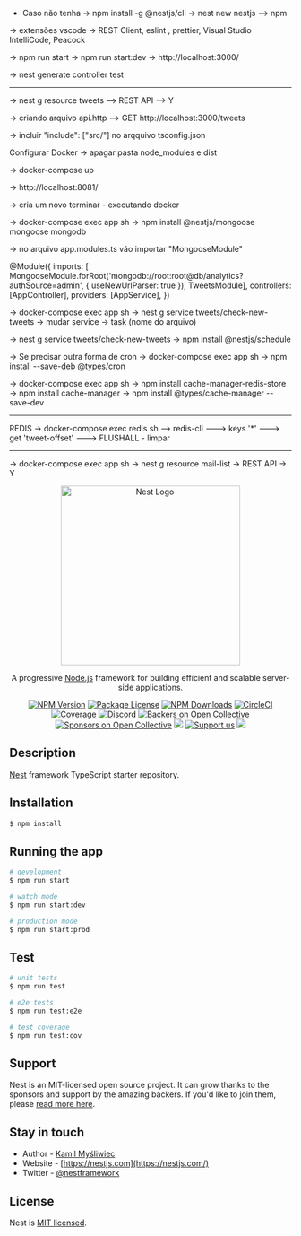 - Caso não tenha
-> npm install -g @nestjs/cli
-> nest new nestjs
--> npm


-> extensões vscode
-> REST Client, eslint , prettier, Visual Studio IntelliCode, Peacock

-> npm run start
-> npm run start:dev
-> http://localhost:3000/


-> nest generate controller test

--------------------------------

-> nest g resource tweets
--> REST API
--> Y

-> criando arquivo api.http
--> GET http://localhost:3000/tweets


-> incluir "include": ["src/"] no arqquivo tsconfig.json

Configurar Docker
-> apagar pasta node_modules e dist

-> docker-compose up

-> http://localhost:8081/

-> cria um novo terminar - executando docker

-> docker-compose exec app sh
-> npm install @nestjs/mongoose mongoose mongodb

-> no arquivo app.modules.ts vão importar "MongooseModule"

@Module({
  imports: [
    MongooseModule.forRoot('mongodb://root:root@db/analytics?authSource=admin', {
      useNewUrlParser: true
    }),
    TweetsModule],
  controllers: [AppController],
  providers: [AppService],
})

-> docker-compose exec app sh
-> nest g service tweets/check-new-tweets
-> mudar service -> task (nome do arquivo)

-> nest g service tweets/check-new-tweets
-> npm install @nestjs/schedule

-> Se precisar outra forma de cron
-> docker-compose exec app sh
-> npm install --save-deb @types/cron

-> docker-compose exec app sh
-> npm install cache-manager-redis-store
-> npm install cache-manager
-> npm install @types/cache-manager --save-dev


-----------------------------
REDIS
-> docker-compose exec redis sh
--> redis-cli
---> keys '*'
---> get 'tweet-offset'
---> FLUSHALL           - limpar

------------------------------


-> docker-compose exec app sh
-> nest g resource mail-list
-> REST API
-> Y




<p align="center">
  <a href="http://nestjs.com/" target="blank"><img src="https://nestjs.com/img/logo_text.svg" width="320" alt="Nest Logo" /></a>
</p>

[circleci-image]: https://img.shields.io/circleci/build/github/nestjs/nest/master?token=abc123def456
[circleci-url]: https://circleci.com/gh/nestjs/nest

  <p align="center">A progressive <a href="http://nodejs.org" target="_blank">Node.js</a> framework for building efficient and scalable server-side applications.</p>
    <p align="center">
<a href="https://www.npmjs.com/~nestjscore" target="_blank"><img src="https://img.shields.io/npm/v/@nestjs/core.svg" alt="NPM Version" /></a>
<a href="https://www.npmjs.com/~nestjscore" target="_blank"><img src="https://img.shields.io/npm/l/@nestjs/core.svg" alt="Package License" /></a>
<a href="https://www.npmjs.com/~nestjscore" target="_blank"><img src="https://img.shields.io/npm/dm/@nestjs/common.svg" alt="NPM Downloads" /></a>
<a href="https://circleci.com/gh/nestjs/nest" target="_blank"><img src="https://img.shields.io/circleci/build/github/nestjs/nest/master" alt="CircleCI" /></a>
<a href="https://coveralls.io/github/nestjs/nest?branch=master" target="_blank"><img src="https://coveralls.io/repos/github/nestjs/nest/badge.svg?branch=master#9" alt="Coverage" /></a>
<a href="https://discord.gg/G7Qnnhy" target="_blank"><img src="https://img.shields.io/badge/discord-online-brightgreen.svg" alt="Discord"/></a>
<a href="https://opencollective.com/nest#backer" target="_blank"><img src="https://opencollective.com/nest/backers/badge.svg" alt="Backers on Open Collective" /></a>
<a href="https://opencollective.com/nest#sponsor" target="_blank"><img src="https://opencollective.com/nest/sponsors/badge.svg" alt="Sponsors on Open Collective" /></a>
  <a href="https://paypal.me/kamilmysliwiec" target="_blank"><img src="https://img.shields.io/badge/Donate-PayPal-ff3f59.svg"/></a>
    <a href="https://opencollective.com/nest#sponsor"  target="_blank"><img src="https://img.shields.io/badge/Support%20us-Open%20Collective-41B883.svg" alt="Support us"></a>
  <a href="https://twitter.com/nestframework" target="_blank"><img src="https://img.shields.io/twitter/follow/nestframework.svg?style=social&label=Follow"></a>
</p>
  <!--[![Backers on Open Collective](https://opencollective.com/nest/backers/badge.svg)](https://opencollective.com/nest#backer)
  [![Sponsors on Open Collective](https://opencollective.com/nest/sponsors/badge.svg)](https://opencollective.com/nest#sponsor)-->

## Description

[Nest](https://github.com/nestjs/nest) framework TypeScript starter repository.

## Installation

```bash
$ npm install
```

## Running the app

```bash
# development
$ npm run start

# watch mode
$ npm run start:dev

# production mode
$ npm run start:prod
```

## Test

```bash
# unit tests
$ npm run test

# e2e tests
$ npm run test:e2e

# test coverage
$ npm run test:cov
```

## Support

Nest is an MIT-licensed open source project. It can grow thanks to the sponsors and support by the amazing backers. If you'd like to join them, please [read more here](https://docs.nestjs.com/support).

## Stay in touch

- Author - [Kamil Myśliwiec](https://kamilmysliwiec.com)
- Website - [https://nestjs.com](https://nestjs.com/)
- Twitter - [@nestframework](https://twitter.com/nestframework)

## License

Nest is [MIT licensed](LICENSE).
